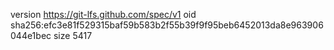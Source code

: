 version https://git-lfs.github.com/spec/v1
oid sha256:efc3e81f529315baf59b583b2f55b39f9f95beb6452013da8e963906044e1bec
size 5417
